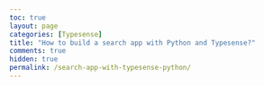 ```yaml
---
toc: true
layout: page
categories: [Typesense]
title: "How to build a search app with Python and Typesense?"
comments: true
hidden: true
permalink: /search-app-with-typesense-python/
---
```

